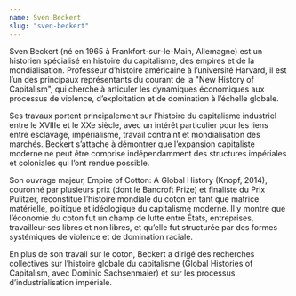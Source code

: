 ```yaml
---
name: Sven Beckert
slug: "sven-beckert"
---
```


Sven Beckert (né en 1965 à Frankfort-sur-le-Main, Allemagne) est un historien spécialisé en histoire du capitalisme, des empires et de la mondialisation. Professeur d’histoire américaine à l’université Harvard, il est l’un des principaux représentants du courant de la "New History of Capitalism", qui cherche à articuler les dynamiques économiques aux processus de violence, d’exploitation et de domination à l’échelle globale.

Ses travaux portent principalement sur l’histoire du capitalisme industriel entre le XVIIIe et le XXe siècle, avec un intérêt particulier pour les liens entre esclavage, impérialisme, travail contraint et mondialisation des marchés. Beckert s’attache à démontrer que l’expansion capitaliste moderne ne peut être comprise indépendamment des structures impériales et coloniales qui l’ont rendue possible.

Son ouvrage majeur, Empire of Cotton: A Global History (Knopf, 2014), couronné par plusieurs prix (dont le Bancroft Prize) et finaliste du Prix Pulitzer, reconstitue l’histoire mondiale du coton en tant que matrice matérielle, politique et idéologique du capitalisme moderne. Il y montre que l’économie du coton fut un champ de lutte entre États, entreprises, travailleur·ses libres et non libres, et qu’elle fut structurée par des formes systémiques de violence et de domination raciale.

En plus de son travail sur le coton, Beckert a dirigé des recherches collectives sur l’histoire globale du capitalisme (Global Histories of Capitalism, avec Dominic Sachsenmaier) et sur les processus d’industrialisation impériale.